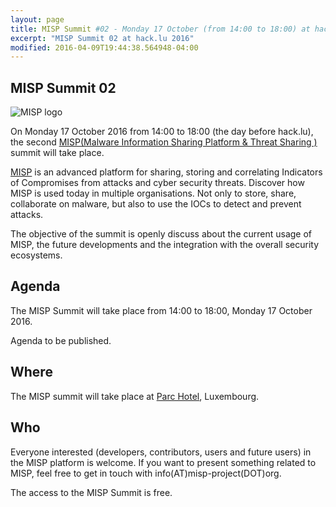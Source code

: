 ```yaml
---
layout: page
title: MISP Summit #02 - Monday 17 October (from 14:00 to 18:00) at hack.lu 2016
excerpt: "MISP Summit 02 at hack.lu 2016"
modified: 2016-04-09T19:44:38.564948-04:00
---
```



MISP Summit 02
--------------

![MISP logo](https://raw.githubusercontent.com/MISP/MISP/master/INSTALL/logos/misp-logo.png)

On Monday 17 October 2016 from 14:00 to 18:00 (the day before hack.lu), the second [MISP(Malware Information Sharing Platform & Threat Sharing
)](http://www.misp-project.org/) summit will take place.


[MISP](http://www.misp-project.org/) is an advanced platform for sharing, storing and correlating Indicators of Compromises from attacks and cyber security threats.
Discover how MISP is used today in multiple organisations. Not only to store, share, collaborate on malware, but also to use the IOCs to detect and prevent attacks.

The objective of the summit is openly discuss about the current usage of MISP, the future developments and the integration with the overall security ecosystems.

Agenda
------

The MISP Summit will take place from 14:00 to 18:00, Monday 17 October 2016.

Agenda to be published.


Where
-----

The MISP summit will take place at [Parc Hotel](http://www.parc-hotel.lu/), Luxembourg.

Who
---

Everyone interested (developers, contributors, users and future users) in the MISP platform is welcome. If you want to present something related to MISP, feel free to get in touch with info(AT)misp-project(DOT)org.

The access to the MISP Summit is free.

